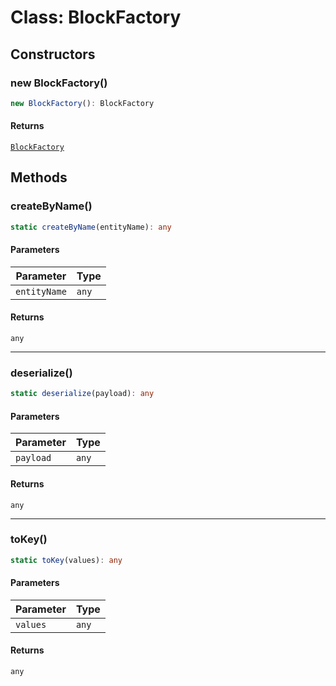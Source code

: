 # Class: BlockFactory

## Constructors

### new BlockFactory()

```ts
new BlockFactory(): BlockFactory
```

#### Returns

[`BlockFactory`](BlockFactory.md)

## Methods

### createByName()

```ts
static createByName(entityName): any
```

#### Parameters

| Parameter | Type |
| ------ | ------ |
| `entityName` | `any` |

#### Returns

`any`

***

### deserialize()

```ts
static deserialize(payload): any
```

#### Parameters

| Parameter | Type |
| ------ | ------ |
| `payload` | `any` |

#### Returns

`any`

***

### toKey()

```ts
static toKey(values): any
```

#### Parameters

| Parameter | Type |
| ------ | ------ |
| `values` | `any` |

#### Returns

`any`
